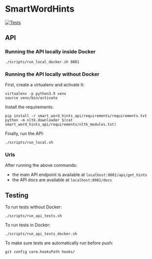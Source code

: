# SmartWordHints

[![Tests](https://github.com/mihal277/SmartWordHints/actions/workflows/run-tests.yml/badge.svg)](https://github.com/mihal277/SmartWordHints/actions/workflows/run-tests.yml)

## API

### Running the API locally inside Docker
```
./scripts/run_local_docker.sh 8081
```

### Running the API locally without Docker
First, create a virtualenv and activate it:
```
virtualenv -p python3.9 venv
source venv/bin/activate
```

Install the requirements:
```
pip install -r smart_word_hints_api/requirements/requirements.txt
python -m nltk.downloader $(cat smart_word_hints_api/requirements/nltk_modules.txt)
```

Finally, run the API:
```
./scripts/run_local.sh
```

### Urls

After running the above commands:
* the main API endpoint is available at `localhost:8081/api/get_hints`
* the API docs are available at `localhost:8081/docs`

## Testing

To run tests without Docker:
```
./scripts/run_api_tests.sh
```

To run tests in Docker:
```
./scripts/run_api_tests_docker.sh
```

To make sure tests are automatically run before push:
```
git config core.hooksPath hooks/
```
